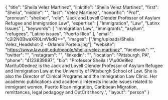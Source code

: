 {
  "title": "Sheila Velez Martinez",
  "linktitle": "Sheila Velez Martinez",
  "first": "Sheila",
  "middle": "",
  "last": "Velez Martinez",
  "honorific": "Prof",
  "pronoun": "she/her",
  "role": "Jack and Lovell Olender Professor of Asylum Refugee and Immigration Law",
  "expertise": [
    "Immigration",
    "Law",
    "Latinx Issues"
  ],
  "keywords": [
    "Immigration Law",
    "immigrants",
    "asylum",
    "refugees",
    "Latino issues",
    "Puerto Rico"
  ],
  "email": "c2l2N0BwaXR0LmVkdQ==",
  "images": ["/img/uploads/Shelia Velez_Headshot-2 - Orlando Portela.jpg"],
  "website": "https://www.law.pitt.edu/people/sheila-velez-martinez",
  "facebook": "",
  "twitter": "",
  "instagram": "",
  "linkedin": "",
  "location": "Pittsburgh, PA",
  "phone": "4123839897",
  "bio": "Professor Sheila I V\u00e9lez Mart\u00ednez is the Jack and Lovell Olender Professor of Asylum Refugee and Immigration Law at the University of Pittsburgh School of Law. She is also the Director of Clinical Programs and the Immigration Law Clinic. Her academic publications and academic interests include issues related to immigrant women, Puerto Rican migration, Caribbean Migration, remittances, legal pedagogy and OutCrit theory.",
  "layout": "person"
}
